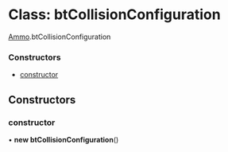# Class: btCollisionConfiguration

[Ammo](../modules/Ammo.md).btCollisionConfiguration


### Constructors

- [constructor](Ammo.btCollisionConfiguration.md#constructor)

## Constructors

### constructor

• **new btCollisionConfiguration**()
